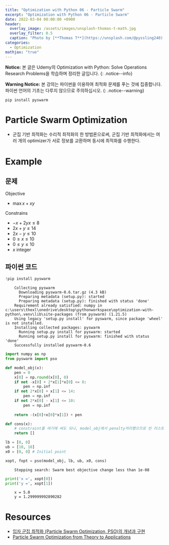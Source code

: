 ```yaml
---
title: "Optimization with Python 06 - Particle Swarm"
excerpt: "Optimization with Python 06 - Particle Swarm"
date: 2022-03-04 00:00:00 +0900
header:
  overlay_image: /assets/images/unsplash-thomas-t-math.jpg
  overlay_filter: 0.5
  caption: "Photo by [**Thomas T**](https://unsplash.com/@pyssling240) on [**Unsplash**](https://unsplash.com/)"
categories:
  - Optimization
mathjax: "true"
---
```

**Notice:** 본 글은 Udemy의 Optimization with Python: Solve Operations Research Problems을 학습하며 정리한 글입니다.
{: .notice--info}

**Warning Notice:** 본 강의는 파이썬을 이용하여 최적화 문제를 푸는 것에 집중합니다. 파이썬 언어의 기초는 다루지 않으므로 주의하십시오.
{: .notice--warning}

`pip install pyswarm`

# Particle Swarm Optimization
- 군집 기반 최적화는 수리적 최적화의 한 방법론으로써, 군집 기반 최적화에서는 여러 개의 optimizer가 서로 정보를 교환하며 동시에 최적화를 수행한다.

# Example

## 문제 

Objective  
- $\max x + xy$

Constrains  
- $-x + 2yx \le 8$  
- $2x + y \le 14$  
- $2x - y \le 10$  
- $0 \le x \le 10$  
- $0 \le y \le 10$  
- $x$ integer  

## 파이썬 코드

```python
!pip install pyswarm
```

<div class="no-highlight" markdown="1">

```
    Collecting pyswarm
      Downloading pyswarm-0.6.tar.gz (4.3 kB)
      Preparing metadata (setup.py): started
      Preparing metadata (setup.py): finished with status 'done'
    Requirement already satisfied: numpy in c:\users\thexl\onedrive\desktop\pythonworkspace\optimization-with-python\.venv\lib\site-packages (from pyswarm) (1.21.5)
    Using legacy 'setup.py install' for pyswarm, since package 'wheel' is not installed.
    Installing collected packages: pyswarm
      Running setup.py install for pyswarm: started
      Running setup.py install for pyswarm: finished with status 'done'
    Successfully installed pyswarm-0.6
```

</div>

```python
import numpy as np
from pyswarm import pso

def model_obj(x):
    pen = 0
    x[0] = np.round(x[0], 0)
    if not -x[0] + 2*x[1]*x[0] <= 8:
        pen = np.inf
    if not 2*x[0] + x[1] <= 14:
        pen = np.inf
    if not 2*x[0] - x[1] <= 10:
        pen = np.inf
    
    return -(x[0]+x[0]*x[1]) + pen

def cons(x):
    # constraint를 여기에 써도 되나, model_obj에서 penalty처리헀으므로 빈 리스트 리턴
    return []

lb = [0, 0]
ub = [10, 10]
x0 = [0, 0] # Initial point

xopt, fopt = pso(model_obj, lb, ub, x0, cons)
```

<div class="no-highlight" markdown="1">

```
    Stopping search: Swarm best objective change less than 1e-08
```

</div>

```python
print('x =', xopt[0])
print('y =', xopt[1])
```

<div class="no-highlight" markdown="1">

```
    x = 5.0
    y = 1.299999992890282
```

</div>

# Resources

- [입자 군집 최적화 (Particle Swarm Optimization, PSO)의 개념과 구현](https://untitledtblog.tistory.com/172)
- [Particle Swarm Optimization from Theory to Applications]({{site.baseurl}}/assets/resources/2022-03-04-optimization-with-python-06-PSO-concepts.pdf)